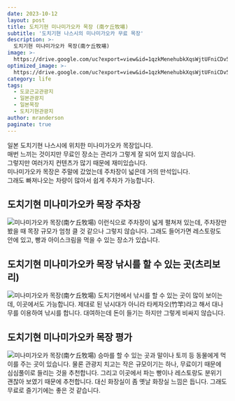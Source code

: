 ```yaml
---
date: 2023-10-12
layout: post
title: 도치기현 미나미가오카 목장 (南ケ丘牧場)
subtitle: '도치기현 나스시의 미나미가오카 무료 목장'
description: >-
  도치기현 미나미가오카 목장(南ケ丘牧場)
image: >-
  https://drive.google.com/uc?export=view&id=1qzkMenehubkXqsWjtUFniCDv5PphiAEy
optimized_image: >-
  https://drive.google.com/uc?export=view&id=1qzkMenehubkXqsWjtUFniCDv5PphiAEy
category: life
tags:
  - 도쿄근교관광지
  - 일본관광지
  - 일본목장
  - 도치기현관광지
author: mranderson
paginate: true
---
```

일본 도치기현 나스시에 위치한 미나미가오카 목장입니다.  
매번 느끼는 것이지만 무료인 장소는 관리가 그렇게 잘 되어 있지 않습니다.  
그렇지만 여러가지 컨텐츠가 많기 때문에 재미있습니다.  
미나미가오카 목장은 주말에 갔었는데 주차장이 넓은데 거의 만석입니다.  
그래도 빠져나오는 차량이 많아서 쉽게 주차가 가능합니다.  

## 도치기현 미나미가오카 목장 주차장
<img src="https://drive.google.com/uc?export=view&id=1ffZqYLYJ5WjiFejA_aP0knKk8UNrJmNS" alt="미나미가오카 목장(南ケ丘牧場)">
이런식으로 주차장이 넓게 펼쳐져 있는데,  
주차장만 봤을 때 목장 규모가 엄청 클 것 같으나 그렇지 않습니다.  
그래도 들어가면 레스토랑도 안에 있고, 빵과 아이스크림을 먹을 수 있는 장소가 있습니다.  

## 도치기현 미나미가오카 목장 낚시를 할 수 있는 곳(츠리보리)
<img src="https://drive.google.com/uc?export=view&id=1EGTRfxeaP8qE7glkrB0gfQBEp_K7i9Gj" alt="미나미가오카 목장(南ケ丘牧場)">
도치기현에서 낚시를 할 수 있는 곳이 많이 보이는데, 이곳에서도 가능합니다.  
제대로 된 낚시대가 아니라 타케자오(竹竿)라고 해서 대나무를 이용하여 낚시를 합니다.  
대여하는데 돈이 들기는 하지만 그렇게 비싸지 않습니다.  

## 도치기현 미나미가오카 목장 평가
<img src="https://drive.google.com/uc?export=view&id=1IT1lPltDzJppXrpSxICkUrf_AkAUQxE6" alt="미나미가오카 목장(南ケ丘牧場)">
승마를 할 수 있는 곳과 말이나 토끼 등 동물에게 먹이를 주는 곳이 있습니다.  
물론 관광지 치고는 작은 규모이기는 하나, 무료이기 때문에 심심풀이로 들리는 것을 추천합니다.  
그리고 이곳에서 파는 빵이나 레스토랑도 분위기 괜찮아 보였기 때문에 추천합니다.  
대신 화장실이 좀 옛날 화장실 느낌은 듭니다.  
그래도 무료로 즐기기에는 좋은 것 같습니다.

